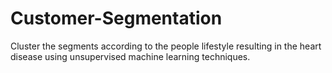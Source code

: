 # Customer-Segmentation
Cluster the segments according to the people lifestyle resulting in the heart disease using unsupervised machine learning techniques.
